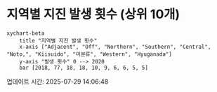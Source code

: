 # 지역별 지진 발생 횟수 (상위 10개)

```mermaid
xychart-beta
    title "지역별 지진 발생 횟수"
    x-axis ["Adjacent", "Off", "Northern", "Southern", "Central", "Noto,", "Kiisuido", "미분류", "Western", "Hyuganada"]
    y-axis "발생 횟수" 0 --> 2020
    bar [2018, 77, 18, 18, 10, 9, 6, 6, 5, 5]
```

업데이트 시간: 2025-07-29 14:06:48
